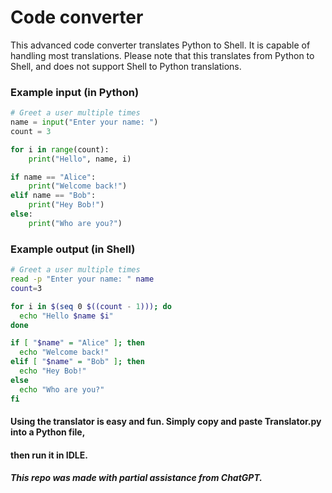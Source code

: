# Code converter
This advanced code converter 
translates Python to Shell.
It is capable of handling most translations.
Please note that this translates from
Python to Shell, and does not support
Shell to Python translations.

### Example input (in Python)

```python
# Greet a user multiple times
name = input("Enter your name: ")
count = 3

for i in range(count):
    print("Hello", name, i)

if name == "Alice":
    print("Welcome back!")
elif name == "Bob":
    print("Hey Bob!")
else:
    print("Who are you?")
```

### Example output (in Shell)

```bash
# Greet a user multiple times
read -p "Enter your name: " name
count=3

for i in $(seq 0 $((count - 1))); do
  echo "Hello $name $i"
done

if [ "$name" = "Alice" ]; then
  echo "Welcome back!"
elif [ "$name" = "Bob" ]; then
  echo "Hey Bob!"
else
  echo "Who are you?"
fi
```
#### Using the translator is easy and fun. Simply copy and paste Translator.py into a Python file,
#### then run it in IDLE.
#### *This repo was made with partial assistance from ChatGPT.*
